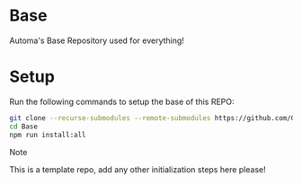 # Base
Automa's Base Repository used for everything!

# Setup

Run the following commands to setup the base of this REPO:
```bash
git clone --recurse-submodules --remote-submodules https://github.com/GetAutomaApp/Base.git
cd Base
npm run install:all
```

> [!NOTE]
> This is a template repo, add any other initialization steps here please!
